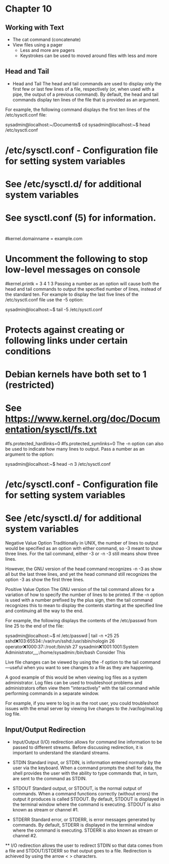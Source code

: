 # Chapter 10

## Working with Text
* The cat command (concatenate)
* View files using a pager
    *   Less and more are pagers
    * Keystrokes can be used to moved around files with less and more

## Head and Tail
*  Head and Tail
The head and tail commands are used to display only the first few or last few lines of a file, respectively (or, when used with a pipe, the output of a previous command). By default, the head and tail commands display ten lines of the file that is provided as an argument.

For example, the following command displays the first ten lines of the /etc/sysctl.conf file:

sysadmin@localhost:~/Documents$ cd
sysadmin@localhost:~$ head /etc/sysctl.conf
#
# /etc/sysctl.conf - Configuration file for setting system variables
# See /etc/sysctl.d/ for additional system variables
# See sysctl.conf (5) for information.
#

#kernel.domainname = example.com

# Uncomment the following to stop low-level messages on console
#kernel.printk = 3 4 1 3
Passing a number as an option will cause both the head and tail commands to output the specified number of lines, instead of the standard ten. For example to display the last five lines of the /etc/sysctl.conf file use the -5 option:

sysadmin@localhost:~$ tail -5 /etc/sysctl.conf
# Protects against creating or following links under certain conditions
# Debian kernels have both set to 1 (restricted)
# See https://www.kernel.org/doc/Documentation/sysctl/fs.txt
#fs.protected_hardlinks=0
#fs.protected_symlinks=0
The -n option can also be used to indicate how many lines to output. Pass a number as an argument to the option:

sysadmin@localhost:~$ head -n 3 /etc/sysctl.conf
#
# /etc/sysctl.conf - Configuration file for setting system variables
# See /etc/sysctl.d/ for additional system variables
Negative Value Option
Traditionally in UNIX, the number of lines to output would be specified as an option with either command, so -3 meant to show three lines. For the tail command, either -3 or -n -3 still means show three lines.

However, the GNU version of the head command recognizes -n -3 as show all but the last three lines, and yet the head command still recognizes the option -3 as show the first three lines.

Positive Value Option
The GNU version of the tail command allows for a variation of how to specify the number of lines to be printed. If the -n option is used with a number prefixed by the plus sign, then the tail command recognizes this to mean to display the contents starting at the specified line and continuing all the way to the end.

For example, the following displays the contents of the /etc/passwd from line 25 to the end of the file:

sysadmin@localhost:~$ nl /etc/passwd | tail -n +25
    25  sshd:x:103:65534::/var/run/sshd:/usr/sbin/nologin
    26  operator:x:1000:37::/root:/bin/sh
    27  sysadmin:x:1001:1001:System Administrator,,,,:/home/sysadmin:/bin/bash
Consider This

Live file changes can be viewed by using the -f option to the tail command—useful when you want to see changes to a file as they are happening.

A good example of this would be when viewing log files as a system administrator. Log files can be used to troubleshoot problems and administrators often view them "interactively" with the tail command while performing commands in a separate window.

For example, if you were to log in as the root user, you could troubleshoot issues with the email server by viewing live changes to the /var/log/mail.log log file.



## Input/Output Redirection
* Input/Output (I/O) redirection allows for command line information to be passed to different streams. Before discussing redirection, it is important to understand the standard streams.

* STDIN
Standard input, or STDIN, is information entered normally by the user via the keyboard. When a command prompts the shell for data, the shell provides the user with the ability to type commands that, in turn, are sent to the command as STDIN.

* STDOUT
Standard output, or STDOUT, is the normal output of commands. When a command functions correctly (without errors) the output it produces is called STDOUT. By default, STDOUT is displayed in the terminal window where the command is executing. STDOUT is also known as stream or channel #1.

* STDERR
Standard error, or STDERR, is error messages generated by commands. By default, STDERR is displayed in the terminal window where the command is executing. STDERR is also known as stream or channel #2.

‌⁠​​** I/O redirection allows the user to redirect STDIN so that data comes from a file and STDOUT/STDERR so that output goes to a file. Redirection is achieved by using the arrow < > characters.